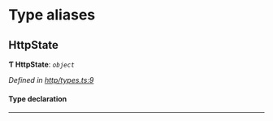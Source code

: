 

# Type aliases

<a id="httpstate"></a>

##  HttpState

**Ƭ HttpState**: *`object`*

*Defined in [http/types.ts:9](https://github.com/polkadot-js/api/blob/0e6d138/packages/rpc-provider/src/http/types.ts#L9)*

#### Type declaration

___

